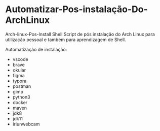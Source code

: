 # Automatizar-Pos-instalação-Do-ArchLinux

Arch-linux-Pos-Install
Shell Script de pós instalação do Arch Linux para utilização pessoal e também para aprendizagem de Shell.

Automatização de instalação:

- vscode
- brave
- okular
- figma
- typora
- postman
- gimp
- python3
- docker
- maven
- jdk8
- jdk11
- iriunwebcam



